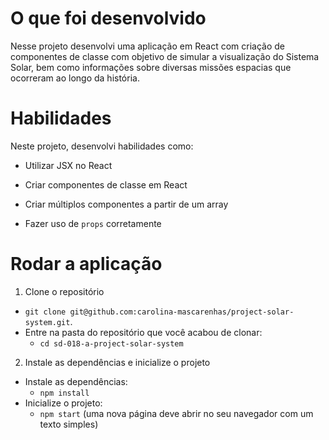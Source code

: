# O que foi desenvolvido
Nesse projeto desenvolvi uma aplicação em React com criação de componentes de classe com objetivo de simular a visualização do Sistema Solar, bem como informações sobre diversas missões espacias que ocorreram ao longo da história.

# Habilidades
Neste projeto, desenvolvi habilidades como:

  * Utilizar JSX no React

  * Criar componentes de classe em React

  * Criar múltiplos componentes a partir de um array

  * Fazer uso de `props` corretamente

# Rodar a aplicação
1. Clone o repositório
  * `git clone git@github.com:carolina-mascarenhas/project-solar-system.git`.
  * Entre na pasta do repositório que você acabou de clonar:
    * `cd sd-018-a-project-solar-system`

2. Instale as dependências e inicialize o projeto
  * Instale as dependências:
    * `npm install`
  * Inicialize o projeto:
    * `npm start` (uma nova página deve abrir no seu navegador com um texto simples)
